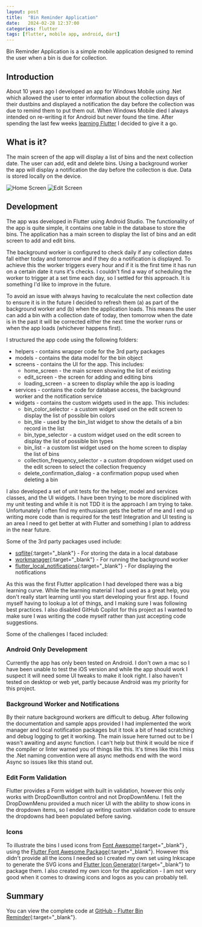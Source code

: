 ```yaml
---
layout: post
title:  "Bin Reminder Application"
date:   2024-02-28 12:37:00
categories: flutter
tags: [flutter, mobile app, android, dart]
---
```


Bin Reminder Application is a simple mobile application designed to remind the user when a bin is due for collection.
<!--more-->

## Introduction
About 10 years ago I developed an app for Windows Mobile using .Net which allowed the user to enter information about the collection days of their dustbins and displayed a notification the day before the collection was due to remind them to put them out.  When Windows Mobile died I always intended on re-writing it for Android but never found the time.  After spending the last few weeks [learning Flutter](/learning-flutter.html) I decided to give it a go.

## What is it?
The main screen of the app will display a list of bins and the next collection date.  The user can add, edit and delete bins.  Using a background worker the app will display a notification the day before the collection is due.  Data is stored locally on the device.

![Home Screen](/assets/images/2024-02-28-bin-reminder-home-screenshot.png)
![Edit Screen](/assets/images/2024-02-28-bin-reminder-edit-screenshot.png)

## Development
The app was developed in Flutter using Android Studio.  The functionality of the app is quite simple, it contains one table in the database to store the bins.  The application has a main screen to display the list of bins and an edit screen to add and edit bins.  

The background worker is configured to check daily if any collection dates fall either today and tomorrow and if they do a notification is displayed.  To achieve this the worker triggers every hour and if it is the first time it has run on a certain date it runs it's checks.  I couldn't find a way of scheduling the worker to trigger at a set time each day, so I settled for this approach.  It is something I'd like to improve in the future.

To avoid an issue with always having to recalculate the next collection date to ensure it is in the future I decided to refresh them (a) as part of the background worker and (b) when the application loads.  This means the user can add a bin with a collection date of today, then tomorrow when the date is in the past it will be corrected either the next time the worker runs or when the app loads (whichever happens first).

I structured the app code using the following folders:
- helpers - contains wrapper code for the 3rd party packages
- models - contains the data model for the bin object
- screens - contains the UI for the app.  This includes:
    - home_screen - the main screen showing the list of existing
    - edit_screen - the screen for adding and editing bins
    - loading_screen - a screen to display while the app is loading
- services - contains the code for database access, the background worker and the notification service
- widgets - contains the custom widgets used in the app.  This includes:
    - bin_color_selector - a custom widget used on the edit screen to display the list of possible bin colors
    - bin_tile - used by the bin_list widget to show the details of a bin record in the list
    - bin_type_selector - a custom widget used on the edit screen to display the list of possible bin types
    - bin_list - a custom list widget used on the home screen to display the list of bins
    - collection_frequency_selector - a custom dropdown widget used on the edit screen to select the collection frequency
    - delete_confirmation_dialog - a confirmation popup used when deleting a bin

I also developed a set of unit tests for the helper, model and services classes, and the UI widgets.  I have been trying to be more disciplined with my unit testing and while it is not TDD it is the approach I am trying to take.  Unfortunately I often find my enthusiasm gets the better of me and I end up writing more code than is required for the test!  Integration and UI testing is an area I need to get better at with Flutter and something I plan to address in the near future.

Some of the 3rd party packages used include:
- [sqflite](https://pub.dev/packages/sqflite){:target="_blank"} - For storing the data in a local database
- [workmanager](https://pub.dev/packages/workmanager){:target="_blank"} - For running the background worker
- [flutter_local_notifications](https://pub.dev/packages/flutter_local_notifications){:target="_blank"} - For displaying the notifications

As this was the first Flutter application I had developed there was a big learning curve.  While the learning material I had used as a great help, you don't really start learning until you start developing your first app.  I found myself having to lookup a lot of things, and I making sure I was following best practices.  I also disabled GitHub Copilot for this project as I wanted to make sure I was writing the code myself rather than just accepting code suggestions.

Some of the challenges I faced included:

### Android Only Development
Currently the app has only been tested on Android.  I don't own a mac so I have been unable to test the iOS version and while the app should work I suspect it will need some UI tweaks to make it look right.  I also haven't tested on desktop or web yet, partly because Android was my priority for this project.

### Background Worker and Notifications
By their nature background workers are difficult to debug.  After following the documentation and sample apps provided I had implemented the work manager and local notification packages but it took a bit of head scratching and debug logging to get it working.  The main issue here turned out to be I wasn't awaiting and async function.  I can't help but think it would be nice if the compiler or linter warned you of things like this.  It's times like this I miss the .Net naming convention were all async methods end with the word Async so issues like this stand out.

### Edit Form Validation
Flutter provides a Form widget with built in validation, however this only works with DropDownButton control and not DropDownMenu. I felt the DropDownMenu provided a much nicer UI with the ability to show icons in the dropdown items, so I ended up writing custom validation code to ensure the dropdowns had been populated before saving.

### Icons
To illustrate the bins I used icons from [Font Awesome](https://fontawesome.com/){:target="_blank"} , using the [Flutter Font Awesome Package](https://pub.dev/packages/font_awesome_flutter){:target="_blank"}.  However this didn't provide all the icons I needed so I created my own set using Inkscape to generate the SVG icons and [Flutter Icon Generator](https://fluttericon.com/){:target="_blank"} to package them.  I also created my own icon for the application - I am not very good when it comes to drawing icons and logos as you can probably tell.

## Summary

You can view the complete code at [GitHub - Flutter Bin Reminder](https://github.com/zjcz/flutter-bin-reminder){:target="_blank"}.